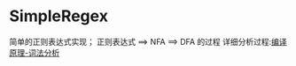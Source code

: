 # SimpleRegex
简单的正则表达式实现； 正则表达式 ==> NFA ==> DFA 的过程
详细分析过程:[编译原理-词法分析](https://www.jianshu.com/p/34d1518787fa)
